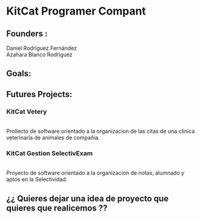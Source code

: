 # KitCat Programer Compant
## Founders :
Daniel Rodríguez Fernández
<br>
Azahara Blanco Rodríguez

## Goals:


## Futures Projects:

### KitCat Vetery 
<br>
Prollecto de software orientado a la organizacion de las citas de una clinica veterinaria de animales de compañia.

### KitCat Gestion SelectivExam 
<br>
Proyecto de software orientado a la organizacion de notas, alumnado y aptos en la Selectividad.

## ¿¿ Quieres dejar una idea de proyecto que quieres que realicemos ?? 

